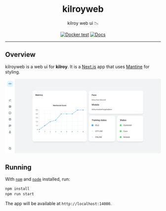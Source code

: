 <h1 align="center">kilroyweb</h1>

<div align="center">

kilroy web ui 📉

[![Docker test](https://github.com/kilroybot/kilroyweb/actions/workflows/test-docker.yaml/badge.svg)](https://github.com/kilroybot/kilroyweb/actions/workflows/test-docker.yaml)
[![Docs](https://github.com/kilroybot/kilroyweb/actions/workflows/docs.yaml/badge.svg)](https://github.com/kilroybot/kilroyweb/actions/workflows/docs.yaml)

</div>

---

## Overview

kilroyweb is a web ui for **kilroy**.
It is a
[Next.js](https://nextjs.org)
app that uses
[Mantine](https://mantine.dev)
for styling.

![Home page](docs/docs/assets/home.png)


## Running

With [`npm`](https://www.npmjs.com) and [`node`](https://nodejs.org) installed,
run:

```bash
npm install
npm run start
```

The app will be available at `http://localhost:14000`.
